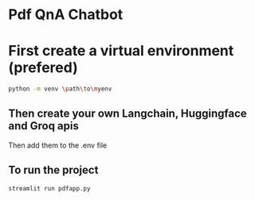 # Pdf QnA Chatbot

# First create a virtual environment (prefered)
```bash
python -m venv \path\to\myenv
```

## Then create your own Langchain, Huggingface and Groq apis

Then add them to the .env file

## To run the project
```bash
streamlit run pdfapp.py
```
